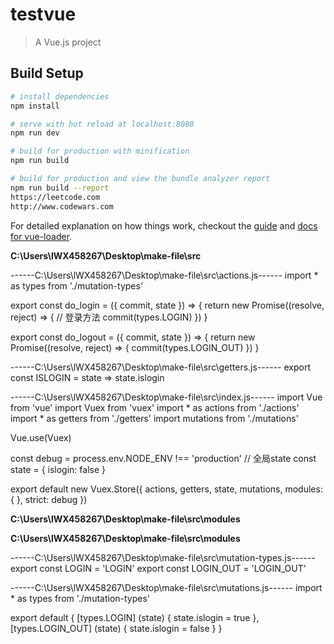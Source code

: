 # testvue

> A Vue.js project

## Build Setup

``` bash
# install dependencies
npm install

# serve with hot reload at localhost:8080
npm run dev

# build for production with minification
npm run build

# build for production and view the bundle analyzer report
npm run build --report
https://leetcode.com
http://www.codewars.com
```

For detailed explanation on how things work, checkout the [guide](http://vuejs-templates.github.io/webpack/) and [docs for vue-loader](http://vuejs.github.io/vue-loader).



******C:\Users\lWX458267\Desktop\make-file\src******

------C:\Users\lWX458267\Desktop\make-file\src\actions.js------
import * as types from './mutation-types'

export const do_login = ({ commit, state }) => {
  return new Promise((resolve, reject) => {
    // 登录方法
    commit(types.LOGIN)
  })
}

export const do_logout = ({ commit, state }) => {
  return new Promise((resolve, reject) => {
    commit(types.LOGIN_OUT)
  })
}

------C:\Users\lWX458267\Desktop\make-file\src\getters.js------
export const ISLOGIN = state => state.islogin

------C:\Users\lWX458267\Desktop\make-file\src\index.js------
import Vue from 'vue'
import Vuex from 'vuex'
import * as actions from './actions'
import * as getters from './getters'
import mutations from './mutations'

Vue.use(Vuex)

const debug = process.env.NODE_ENV !== 'production'
// 全局state
const state = {
  islogin: false
}

export default new Vuex.Store({
  actions,
  getters,
  state,
  mutations,
  modules: {
  },
  strict: debug
})

******C:\Users\lWX458267\Desktop\make-file\src\modules******

******C:\Users\lWX458267\Desktop\make-file\src\modules******

------C:\Users\lWX458267\Desktop\make-file\src\mutation-types.js------
export const LOGIN = 'LOGIN'
export const LOGIN_OUT = 'LOGIN_OUT'

------C:\Users\lWX458267\Desktop\make-file\src\mutations.js------
import * as types from './mutation-types'

export default {
  [types.LOGIN] (state) {
    state.islogin = true
  },
  [types.LOGIN_OUT] (state) {
    state.islogin = false
  }
}
